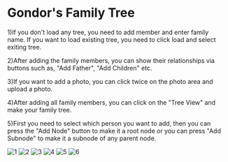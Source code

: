 # Gondor's Family Tree

1)If you don't load any tree, you need to add member and enter family name. If you want to load existing tree, you need to click load and select exiting tree.

2)After adding the family members, you can show their relationships via buttons such as, "Add Father", "Add Children" etc.

3)If you want to add a photo, you can click twice on the photo area and upload a photo.

4)After adding all family members, you can click on the "Tree View" and make your family tree.

5)First you need to select which person you want to add, then you can press the "Add Node" button to make it a root node or you can press "Add Subnode" to make it a subnode of any parent node.

![1](https://user-images.githubusercontent.com/55513770/149428232-eba46470-4a56-48e4-9f86-86a0087173bd.PNG)
![2](https://user-images.githubusercontent.com/55513770/149428247-9df91e80-b0fd-45d0-a1ad-6db6fef589e0.PNG)
![3](https://user-images.githubusercontent.com/55513770/149428251-52eada72-6c77-43ad-8641-90a8ef1f05a2.PNG)
![4](https://user-images.githubusercontent.com/55513770/149428256-f286422f-44c1-40e7-8214-721006f82e7c.PNG)
![5](https://user-images.githubusercontent.com/55513770/149428259-be68192f-4e03-41f8-90c2-73c03ea0cd17.PNG)
![6](https://user-images.githubusercontent.com/55513770/149428260-310d94d4-aee3-4cd0-b66a-58beb5aed24d.PNG)
